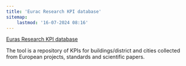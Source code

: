 ```yaml
---
title: 'Eurac Research KPI database'
sitemap:
    lastmod: '16-07-2024 08:16'
---
```


[Euras Research KPI database](https://kpidb.eurac.edu/)

The tool is a repository of KPIs for buildings/district and cities collected from European projects, standards and scientific papers. 
